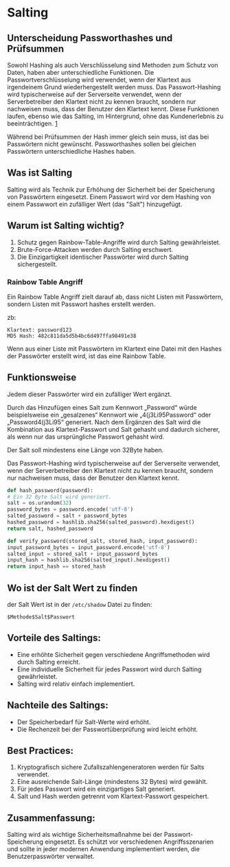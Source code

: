 # Salting


## Unterscheidung Passworthashes und Prüfsummen

Sowohl Hashing als auch Verschlüsselung sind Methoden zum Schutz von Daten, haben aber unterschiedliche Funktionen. Die Passwortverschlüsselung wird verwendet, wenn der Klartext aus irgendeinem Grund wiederhergestellt werden muss. Das Passwort-Hashing wird typischerweise auf der Serverseite verwendet, wenn der Serverbetreiber den Klartext nicht zu kennen braucht, sondern nur nachweisen muss, dass der Benutzer den Klartext kennt. Diese Funktionen laufen, ebenso wie das Salting, im Hintergrund, ohne das Kundenerlebnis zu beeinträchtigen. [1](https://www.pingidentity.com/de/resources/blog/post/encryption-vs-hashing-vs-salting.html)


Während bei Prüfsummen der Hash immer gleich sein muss, ist das bei Passwörtern nicht gewünscht. Passworthashes sollen bei gleichen Passwörtern unterschiedliche Hashes haben.

## Was ist Salting

Salting wird als Technik zur Erhöhung der Sicherheit bei der Speicherung von Passwörtern eingesetzt. Einem Passwort wird vor dem Hashing von einem Passwwort ein zufälliger Wert (das "Salt") hinzugefügt.

## Warum ist Salting wichtig?

1. Schutz gegen Rainbow-Table-Angriffe wird durch Salting gewährleistet.
2. Brute-Force-Attacken werden durch Salting erschwert.
3. Die Einzigartigkeit identischer Passwörter wird durch Salting sichergestellt.

### Rainbow Table Angriff
Ein Rainbow Table Angriff zielt darauf ab, dass nicht Listen mit Passwörtern, sondern Listen mit Passwort hashes erstellt werden.

zb:
```
Klartext: password123
MD5 Hash: 482c811da5d5b4bc6d497ffa98491e38
```

Wenn aus einer Liste mit Passwörtern im Klartext eine Datei mit den Hashes der Passwörter erstellt wird, ist das eine Rainbow Table.


## Funktionsweise

Jedem dieser Passwörter wird ein zufälliger Wert ergänzt.

Durch das Hinzufügen eines Salt zum Kennwort „Password“ würde beispielsweise ein „gesalzenes“ Kennwort wie „4(j3Li95Password“ oder „Password4(j3Li95“ generiert. Nach dem Ergänzen des Salt wird die Kombination aus Klartext-Passwort und Salt gehasht und dadurch sicherer, als wenn nur das ursprüngliche Passwort gehasht wird.

Der Salt soll mindestens eine Länge von 32Byte haben.

Das Passwort-Hashing wird typischerweise auf der Serverseite verwendet, wenn der Serverbetreiber den Klartext nicht zu kennen braucht, sondern nur nachweisen muss, dass der Benutzer den Klartext kennt. 


```py
def hash_password(password):
# Ein 32 Byte Salt wird generiert.
salt = os.urandom(32)
password_bytes = password.encode('utf-8')
salted_password = salt + password_bytes
hashed_password = hashlib.sha256(salted_password).hexdigest()
return salt, hashed_password

def verify_password(stored_salt, stored_hash, input_password):
input_password_bytes = input_password.encode('utf-8')
salted_input = stored_salt + input_password_bytes
input_hash = hashlib.sha256(salted_input).hexdigest()
return input_hash == stored_hash
```

## Wo ist der Salt Wert zu finden
der Salt Wert ist in der `/etc/shadow` Datei zu finden:

``` 
$Methode$Salt$Passwort
```



## Vorteile des Saltings:

- Eine erhöhte Sicherheit gegen verschiedene Angriffsmethoden wird durch Salting erreicht.
- Eine individuelle Sicherheit für jedes Passwort wird durch Salting gewährleistet.
- Salting wird relativ einfach implementiert.

## Nachteile des Saltings:

- Der Speicherbedarf für Salt-Werte wird erhöht.
- Die Rechenzeit bei der Passwortüberprüfung wird leicht erhöht.

## Best Practices:

1. Kryptografisch sichere Zufallszahlengeneratoren werden für Salts verwendet.
2. Eine ausreichende Salt-Länge (mindestens 32 Bytes) wird gewählt.
3. Für jedes Passwort wird ein einzigartiges Salt generiert.
4. Salt und Hash werden getrennt vom Klartext-Passwort gespeichert.

## Zusammenfassung:

Salting wird als wichtige Sicherheitsmaßnahme bei der Passwort-Speicherung eingesetzt. Es schützt vor verschiedenen Angriffsszenarien und sollte in jeder modernen Anwendung implementiert werden, die Benutzerpasswörter verwaltet.
